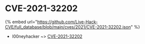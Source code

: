 # CVE-2021-32202
{% embed url="https://github.com/Live-Hack-CVE/full_database/blob/main/cves/2021/CVE-2021-32202.json" %}

* l00neyhacker ~> [CVE-2021-32202](https://www.alice-snow.ru/2021/database/cve-2021-32202/cve-2021-32202-l00neyhacker)